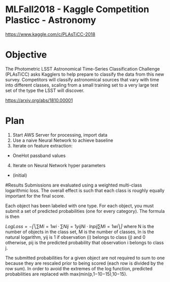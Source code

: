 # MLFall2018 - Kaggle Competition Plasticc - Astronomy 
https://www.kaggle.com/c/PLAsTiCC-2018


# Objective

The Photometric LSST Astronomical Time-Series Classification Challenge (PLAsTiCC) asks Kagglers to help prepare to classify the data from this new survey. Competitors will classify astronomical sources that vary with time into different classes, scaling from a small training set to a very large test set of the type the LSST will discover.

https://arxiv.org/abs/1810.00001

# Plan

1) Start AWS Server for processing, import data
2) Use a naive Neural Network to achieve baseline
3) Iterate on feature extraction:
- OneHot passband values 

4) Iterate on Neural Network hyper parameters
- (initial) 

#Results
Submissions are evaluated using a weighted multi-class logarithmic loss. The overall effect is such that each class is roughly equally important for the final score.

Each object has been labeled with one type. For each object, you must submit a set of predicted probabilities (one for every category). The formula is then

$Log Loss=−⎛⎝∑Mi=1wi⋅∑Nij=1yijNi⋅lnpij∑Mi=1wi⎞⎠$
where N is the number of objects in the class set, M is the number of classes,  ln is the natural logarithm, yij is 1 if observation (i) belongs to class (j) and 0 otherwise, pij is the predicted probability that observation i belongs to class j.

The submitted probabilities for a given object are not required to sum to one because they are rescaled prior to being scored (each row is divided by the row sum). In order to avoid the extremes of the log function, predicted probabilities are replaced with max(min(p,1−10−15),10−15).
